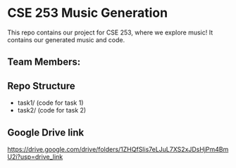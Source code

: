 # CSE 253 Music Generation

This repo contains our project for CSE 253, where we explore music! It contains our generated music and code. 

## Team Members:


## Repo Structure
- task1/ (code for task 1)
- task2/ (code for task 2)

## Google Drive link
https://drive.google.com/drive/folders/1ZHQfSlis7eLJuL7XS2xJDsHjPm4BmU2i?usp=drive_link 
